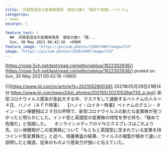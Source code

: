 ```yaml
---
title:  印英型混合の変異株発見　感染力強く「極めて危険」—ベトナム  
categories:
- news
excerpt: |
  
feature_text: |
  ##  印英型混合の変異株発見　感染力強く「極...
  Sun, 30 May 2021 00:42:16  +0900
feature_image: "https://picsum.photos/2560/600?image=733"
image: "https://picsum.photos/2560/600?image=733"
---
```


[https://rosie.5ch.net/test/read.cgi/editorialplus/1622302936/](https://rosie.5ch.net/test/read.cgi/editorialplus/1622302936/)
posted on Sun, 30 May 2021 00:42:16  +0900

<!--more-->

![](https://www.jiji.com/jc/article?k=2021052900385 2021年05月29日21時14分 [https://www.jiji.com/news2/kiji_photos/202105/20210529at73S_p.jpg)](https://www.jiji.com/news2/kiji_photos/202105/20210529at73S_p.jpg)) 新型コロナウイルス感染が急拡大する中、マスクをして通勤するベトナムの人々＝４日、ハノイ（ＡＦＰ時事） 　【ハノイ・ロイター時事】ベトナムのグエン・タイン・ロン保健相は２９日の声明で、新型コロナウイルスの新たな変異株が見つかったと明らかにした。インド型と英国型の変異株の特性を併せ持ち、「極めて危険だ」と指摘した。 　オンラインメディアのＶＮエクスプレスはこれより先、ロン保健相がこの変異株について「もともと英国型に含まれている変異を持つインド型変異株だ」と述べ、培養検査の結果、ウイルスの複製が極めて速いと説明したと報道。従来のものより感染力が強いと伝えていた。
